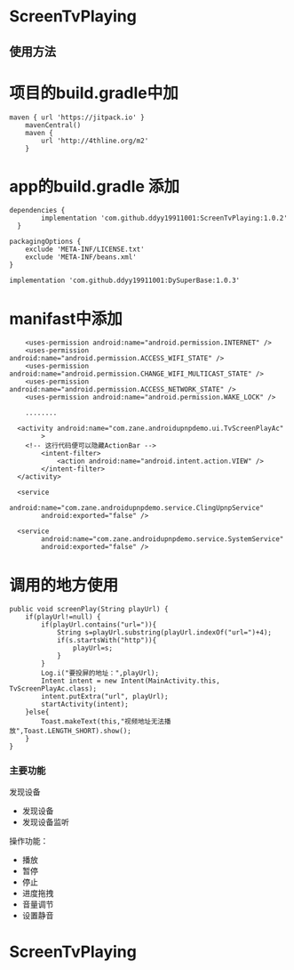 # ScreenTvPlaying

## 使用方法
  
# 项目的build.gradle中加

    maven { url 'https://jitpack.io' }
        mavenCentral()
        maven {
            url 'http://4thline.org/m2'
        }



# app的build.gradle 添加
  
    dependencies {
	        implementation 'com.github.ddyy19911001:ScreenTvPlaying:1.0.2'
	  }
   
    packagingOptions {
        exclude 'META-INF/LICENSE.txt'
        exclude 'META-INF/beans.xml'
    }
    
    implementation 'com.github.ddyy19911001:DySuperBase:1.0.3'
    
# manifast中添加
    
        <uses-permission android:name="android.permission.INTERNET" />
        <uses-permission android:name="android.permission.ACCESS_WIFI_STATE" />
        <uses-permission android:name="android.permission.CHANGE_WIFI_MULTICAST_STATE" />
        <uses-permission android:name="android.permission.ACCESS_NETWORK_STATE" />
        <uses-permission android:name="android.permission.WAKE_LOCK" /> 
        
        ........
    
      <activity android:name="com.zane.androidupnpdemo.ui.TvScreenPlayAc"
            >
        <!-- 这行代码便可以隐藏ActionBar -->
            <intent-filter>
                <action android:name="android.intent.action.VIEW" />
            </intent-filter>
      </activity>
        
      <service
            android:name="com.zane.androidupnpdemo.service.ClingUpnpService"
            android:exported="false" />

      <service
            android:name="com.zane.androidupnpdemo.service.SystemService"
            android:exported="false" />
            
 # 调用的地方使用
   
    public void screenPlay(String playUrl) {
        if(playUrl!=null) {
            if(playUrl.contains("url=")){
                String s=playUrl.substring(playUrl.indexOf("url=")+4);
                if(s.startsWith("http")){
                    playUrl=s;
                }
            }
            Log.i("要投屏的地址：",playUrl);
            Intent intent = new Intent(MainActivity.this, TvScreenPlayAc.class);
            intent.putExtra("url", playUrl);
            startActivity(intent);
        }else{
            Toast.makeText(this,"视频地址无法播放",Toast.LENGTH_SHORT).show();
        }
    }

### 主要功能

发现设备
- 发现设备
- 发现设备监听

操作功能：
- 播放
- 暂停
- 停止
- 进度拖拽
- 音量调节
- 设置静音
# ScreenTvPlaying
